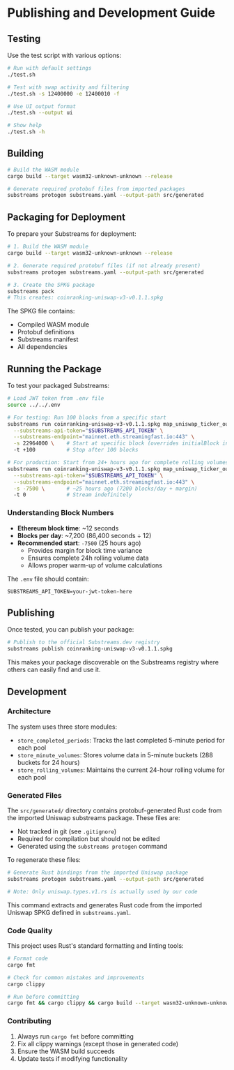 # Publishing and Development Guide

## Testing

Use the test script with various options:

```bash
# Run with default settings
./test.sh

# Test with swap activity and filtering
./test.sh -s 12400000 -e 12400010 -f

# Use UI output format
./test.sh --output ui

# Show help
./test.sh -h
```

## Building

```bash
# Build the WASM module
cargo build --target wasm32-unknown-unknown --release

# Generate required protobuf files from imported packages
substreams protogen substreams.yaml --output-path src/generated
```

## Packaging for Deployment

To prepare your Substreams for deployment:

```bash
# 1. Build the WASM module
cargo build --target wasm32-unknown-unknown --release

# 2. Generate required protobuf files (if not already present)
substreams protogen substreams.yaml --output-path src/generated

# 3. Create the SPKG package
substreams pack
# This creates: coinranking-uniswap-v3-v0.1.1.spkg
```

The SPKG file contains:
- Compiled WASM module
- Protobuf definitions  
- Substreams manifest
- All dependencies

## Running the Package

To test your packaged Substreams:

```bash
# Load JWT token from .env file
source ../../.env

# For testing: Run 100 blocks from a specific start
substreams run coinranking-uniswap-v3-v0.1.1.spkg map_uniswap_ticker_output \
  --substreams-api-token="$SUBSTREAMS_API_TOKEN" \
  --substreams-endpoint="mainnet.eth.streamingfast.io:443" \
  -s 22964000 \    # Start at specific block (overrides initialBlock in yaml)
  -t +100          # Stop after 100 blocks

# For production: Start from 24+ hours ago for complete rolling volumes
substreams run coinranking-uniswap-v3-v0.1.1.spkg map_uniswap_ticker_output \
  --substreams-api-token="$SUBSTREAMS_API_TOKEN" \
  --substreams-endpoint="mainnet.eth.streamingfast.io:443" \
  -s -7500 \       # ~25 hours ago (7200 blocks/day + margin)
  -t 0             # Stream indefinitely
```

### Understanding Block Numbers

- **Ethereum block time**: ~12 seconds
- **Blocks per day**: ~7,200 (86,400 seconds ÷ 12)
- **Recommended start**: `-7500` (25 hours ago)
  - Provides margin for block time variance
  - Ensures complete 24h rolling volume data
  - Allows proper warm-up of volume calculations

The `.env` file should contain:
```
SUBSTREAMS_API_TOKEN=your-jwt-token-here
```

## Publishing

Once tested, you can publish your package:

```bash
# Publish to the official Substreams.dev registry
substreams publish coinranking-uniswap-v3-v0.1.1.spkg
```

This makes your package discoverable on the Substreams registry where others can easily find and use it.

## Development

### Architecture

The system uses three store modules:
- `store_completed_periods`: Tracks the last completed 5-minute period for each pool
- `store_minute_volumes`: Stores volume data in 5-minute buckets (288 buckets for 24 hours)
- `store_rolling_volumes`: Maintains the current 24-hour rolling volume for each pool

### Generated Files

The `src/generated/` directory contains protobuf-generated Rust code from the imported Uniswap substreams package. These files are:
- Not tracked in git (see `.gitignore`)
- Required for compilation but should not be edited
- Generated using the `substreams protogen` command

To regenerate these files:
```bash
# Generate Rust bindings from the imported Uniswap package
substreams protogen substreams.yaml --output-path src/generated

# Note: Only uniswap.types.v1.rs is actually used by our code
```

This command extracts and generates Rust code from the imported Uniswap SPKG defined in `substreams.yaml`.

### Code Quality

This project uses Rust's standard formatting and linting tools:

```bash
# Format code
cargo fmt

# Check for common mistakes and improvements
cargo clippy

# Run before committing
cargo fmt && cargo clippy && cargo build --target wasm32-unknown-unknown --release
```

### Contributing

1. Always run `cargo fmt` before committing
2. Fix all clippy warnings (except those in generated code)
3. Ensure the WASM build succeeds
4. Update tests if modifying functionality